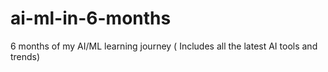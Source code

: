 # ai-ml-in-6-months
6 months of my AI/ML learning journey ( Includes all the latest AI tools and trends)
